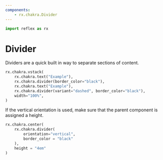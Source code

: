 ```yaml
---
components:
    - rx.chakra.Divider
---
```


```python exec
import reflex as rx
```

# Divider

Dividers are a quick built in way to separate sections of content.

```python demo
rx.chakra.vstack(
    rx.chakra.text("Example"),
    rx.chakra.divider(border_color="black"),
    rx.chakra.text("Example"),
    rx.chakra.divider(variant="dashed", border_color="black"),
    width="100%",
)
```

If the vertical orientation is used, make sure that the parent component is assigned a height.

```python demo
rx.chakra.center(
    rx.chakra.divider(
        orientation="vertical", 
        border_color = "black"
    ), 
    height = "4em"
)
```
